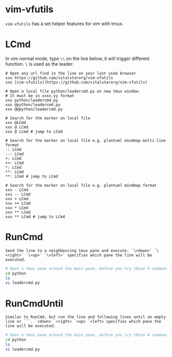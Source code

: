 # vim-vfutils
`vim-vfutils` has a set helper features for vim with tmux.

# LCmd
In vim normal mode, type `\\` on the line below, it will trigger different function. `\` is used as the leader.
```
# Open any url find in the line on your last used browser
xxx https://github.com/vitalstarorg/vim-vfutils
xxx [vim-vfutils](https://github.com/vitalstarorg/vim-vfutils)

# Open a local file python/leadercmd.py on new tmux window.
# It must be in xxxx.yy format
xxx python/leadercmd.py
xxx @python/leadercmd.py
xxx @@python/leadercmd.py

# Search for the marker on local file
xxx @LCmd
xxx @ LCmd
xxx @ LCmd # jump to LCmd

# Search for the marker on local file e.g. plantuml mindmap multi-line format
-: LCmd
--: LCmd
+: LCmd
++: LCmd
*: LCmd
**: LCmd
**: LCmd # jump to LCmd

# Search for the marker on local file e.g. plantuml mindmap format
xxx - LCmd
xxx -- LCmd
xxx + LCmd
xxx ++ LCmd
xxx * LCmd
xxx ** LCmd
xxx ** LCmd # jump to LCmd
```

# RunCmd
```
Send the line to a neighbouring tmux pane and execute. `\<down>` `\<right>` `\<up>` `\<left>` specifies which pane the line will be executed.
```
```bash
# Open a tmux pane around the main pane, before you try these 4 command
cd python
ls
vi leadercmd.py

```

# RunCmdUntil
```
Similar to RunCmd, but run the line and following lines until an empty line or ```. `<down> `<right> `<up> `<left> specifies which pane the line will be executed.
```

```bash
# Open a tmux pane around the main pane, before you try these 4 command
cd python
ls
vi leadercmd.py

```
